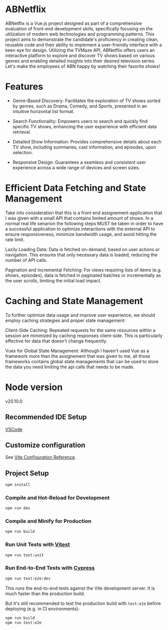 # ABNetflix

ABNetflix is a Vue.js project designed as part of a comprehensive evaluation of front-end development skills, specifically focusing on the utilization of modern web technologies and programming patterns.
This project aims to demonstrate the candidate's proficiency in creating clean, reusable code and their ability to implement a user-friendly interface with a keen eye for design. Utilizing the TVMaze API, ABNetflix offers users an interactive platform to explore and discover TV shows based on various genres and enabling detailed insights into their desired television series. Let's make the employees of ABN happy by watching their favorite shows!

# Features

- Genre-Based Discovery: Facilitates the exploration of TV shows sorted by genres, such as Drama, Comedy, and Sports, presented in an intuitive horizontal list format.

- Search Functionality: Empowers users to search and quickly find specific TV shows, enhancing the user experience with efficient data retrieval.

- Detailed Show Information: Provides comprehensive details about each TV show, including summaries, cast information, and episodes, upon selection.

- Responsive Design: Guarantees a seamless and consistent user experience across a wide range of devices and screen sizes.

# Efficient Data Fetching and State Management

Take into consideration that this is a front end assignement-application that I was given with a small API that contains limited amount of shows. In a normal real life senarion the following steps MUST be taken in order to have a successful application to optimize interactions with the external API to ensure responsiveness, minimize bandwidth usage, and avoid hitting the rate limit.

Lazily Loading Data: Data is fetched on-demand, based on user actions or navigation. This ensures that only necessary data is loaded, reducing the number of API calls.

Pagination and Incremental Fetching: For views requiring lists of items (e.g. shows, episodes), data is fetched in paginated batches or incrementally as the user scrolls, limiting the initial load impact.

# Caching and State Management

To further optimize data usage and improve user experience, we should employ caching strategies and proper state management:

Client-Side Caching: Repeated requests for the same resources within a session are minimized by caching responses client-side. This is particularly effective for data that doesn't change frequently.

Vuex for Global State Management: Although I haven't used Vue as a framework more than the assignement that was given to me, all those frameworks contains global state managements that can be used to store the data you need limiting the api calls that needs to be made.

# Node version

v20.10.0

## Recommended IDE Setup

[VSCode](https://code.visualstudio.com/)

## Customize configuration

See [Vite Configuration Reference](https://vitejs.dev/config/).

## Project Setup

```sh
npm install
```

### Compile and Hot-Reload for Development

```sh
npm run dev
```

### Compile and Minify for Production

```sh
npm run build
```

### Run Unit Tests with [Vitest](https://vitest.dev/)

```sh
npm run test:unit
```

### Run End-to-End Tests with [Cypress](https://www.cypress.io/)

```sh
npm run test:e2e:dev
```

This runs the end-to-end tests against the Vite development server.
It is much faster than the production build.

But it's still recommended to test the production build with `test:e2e` before deploying (e.g. in CI environments):

```sh
npm run build
npm run test:e2e
```
